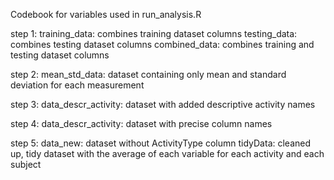 Codebook for variables used in run_analysis.R

step 1:
training_data: combines training dataset columns
testing_data: combines testing dataset columns
combined_data: combines training and testing dataset columns

step 2:
mean_std_data: dataset containing only mean and standard deviation for each measurement

step 3:
data_descr_activity: dataset with added descriptive activity names 

step 4:
data_descr_activity: dataset with precise column names

step 5:
data_new: dataset without ActivityType column
tidyData: cleaned up, tidy dataset with the average of each variable for each activity and each subject


